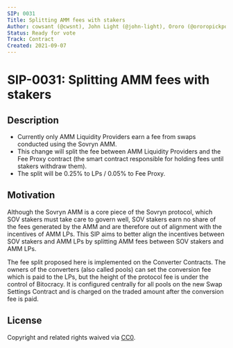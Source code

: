 ```yaml
---
SIP: 0031
Title: Splitting AMM fees with stakers
Author: cowsant (@cwsnt), John Light (@john-light), Ororo (@ororopickpocket)  
Status: Ready for vote
Track: Contract
Created: 2021-09-07
---
```


# SIP-0031: Splitting AMM fees with stakers

## Description

- Currently only AMM Liquidity Providers earn a fee from swaps conducted using the Sovryn AMM.  
- This change will split the fee between AMM Liquidity Providers and the Fee Proxy contract (the smart contract responsible for holding fees until stakers withdraw them).  
- The split will be 0.25% to LPs / 0.05% to Fee Proxy.  

## Motivation

Although the Sovryn AMM is a core piece of the Sovryn protocol, which SOV stakers must take care to govern well, SOV stakers earn no share of the fees generated by the AMM and are therefore out of alignment with the incentives of AMM LPs. This SIP aims to better align the incentives between SOV stakers and AMM LPs by splitting AMM fees between SOV stakers and AMM LPs.

The fee split proposed here is implemented on the Converter Contracts. The owners of the converters (also called pools) can set the conversion fee which is paid to the LPs, but the height of the protocol fee is under the control of Bitocracy. It is configured centrally for all pools on the new Swap Settings Contract and is charged on the traded amount after the conversion fee is paid.

## License
Copyright and related rights waived via [CC0](https://creativecommons.org/publicdomain/zero/1.0/).
